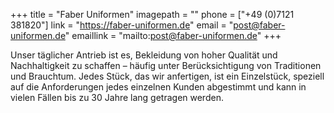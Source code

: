 +++
title = "Faber Uniformen"
imagepath = ""
phone = ["+49 (0)7121 381820"]
link = "https://faber-uniformen.de"
email = "post@faber-uniformen.de"
emaillink = "mailto:post@faber-uniformen.de"
+++

Unser täglicher Antrieb ist es, Bekleidung von hoher Qualität und Nachhaltigkeit zu schaffen – häufig unter Berücksichtigung von Traditionen und Brauchtum. Jedes Stück, das wir anfertigen, ist ein Einzelstück, speziell auf die Anforderungen jedes einzelnen Kunden abgestimmt und kann in vielen Fällen bis zu 30 Jahre lang getragen werden. 
